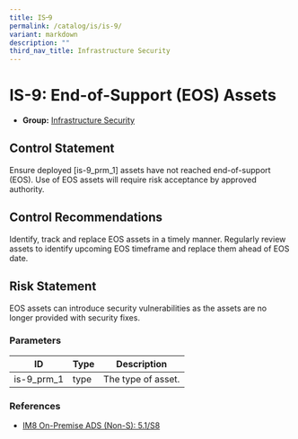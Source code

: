 ```yaml
---
title: IS᠆9
permalink: /catalog/is/is-9/
variant: markdown
description: ""
third_nav_title: Infrastructure Security
---
```

# IS-9: End-of-Support (EOS) Assets

* **Group:** [Infrastructure Security](/catalog/is)

## Control Statement

Ensure deployed [is-9_prm_1] assets have not reached end-of-support (EOS). Use of EOS assets will require risk acceptance by approved authority.

## Control Recommendations

Identify, track and replace EOS assets in a timely manner. Regularly review assets to identify upcoming EOS timeframe and replace them ahead of EOS date.

## Risk Statement

EOS assets can introduce security vulnerabilities as the assets are no longer provided with security fixes.



### Parameters

| ID | Type | Description |
| -- | ---- | ----------- |
| is-9_prm_1 | type | The type of asset. |

### References


 * [IM8 On-Premise ADS (Non-S): 5.1/S8](https://intranet.mof.gov.sg/portal/IM/Themes/IT-Management/On-Premise/Topics/Application-Development-Security-(For-Non-S).aspx)